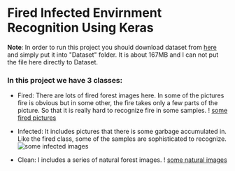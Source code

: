 # Fired Infected Envirnment Recognition Using Keras
**Note**: In order to run this project you should download dataset from [here](https://drive.google.com/file/d/1c1ADHs3uPMgQgoaAg36N--5-06FbFM23/view) and simply put it into "Dataset" folder. It is about 167MB and I can not put the file here directly to Dataset. 

### In this project we have 3 classes:
* Fired: There are lots of fired forest images here. In some of the pictures fire is obvious but in some other, the fire takes only a few parts of the picture. So that it is really hard to recognize fire in some samples. 
! [some fired pictures ](https://drive.google.com/open?id=1ZozO6YYfYbVpegQ6uO-m_hmRBmYUq23E)

* Infected: It includes pictures that there is some garbage accumulated in. Like the fired class, some of the samples are sophisticated to recognize. 
![some infected images](https://drive.google.com/open?id=1xp_K1KPja8LQHDwlHJoVyTOKcvs8dj2K)
* Clean: I includes a series of natural forest images.
 ! [some natural images](https://drive.google.com/open?id=1NScbPY-jpV611tNSO1-E8zH_wOmvoDCE)
 
